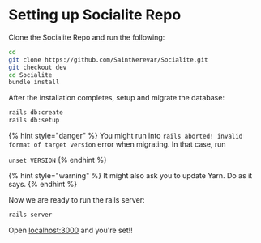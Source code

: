 # Setting up Socialite Repo

Clone the Socialite Repo and run the following:

```bash
cd
git clone https://github.com/SaintNerevar/Socialite.git
git checkout dev
cd Socialite
bundle install
```

After the installation completes, setup and migrate the database:

```bash
rails db:create
rails db:setup
```

{% hint style="danger" %}
You might run into `rails aborted! invalid format of target version` error when migrating. In that case, run

`unset VERSION`
{% endhint %}

{% hint style="warning" %}
It might also ask you to update Yarn. Do as it says.
{% endhint %}

Now we are ready to run the rails server:

```bash
rails server
```

Open [localhost:3000](http://localhost:3000) and you're set!!

